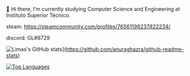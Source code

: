 👋 Hi there, I’m currently studying Computer Science and Engineering at Instituto Superior Técnico.

steam: https://steamcommunity.com/profiles/76561198237822234/


discord: GL#8729

![Limas's GitHub stats](https://github-readme-stats.vercel.app/api?username=GLima727&show_icons=true&include_all_commits=true&count_private=true&theme=tokyonight)](https://github.com/anuraghazra/github-readme-stats)


[![Top Languages](https://github-readme-stats.vercel.app/api/top-langs/?username=GLima727a&layout=compact&theme=tokyonight&langs_count=8)](https://github.com/anuraghazra/github-readme-stats)
<!---
GLima727/GLima727 is a ✨ special ✨ repository because its `README.md` (this file) appears on your GitHub profile.
You can click the Preview link to take a look at your changes.
--->


